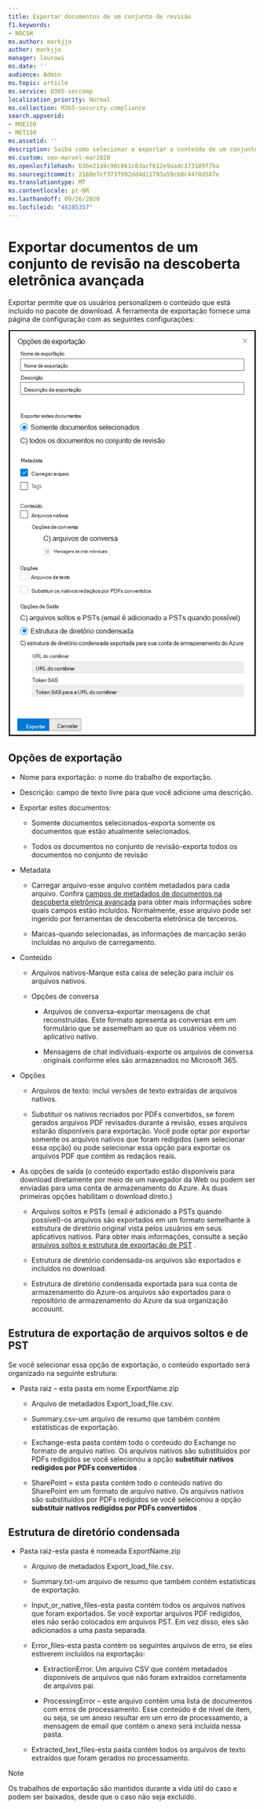 ```yaml
---
title: Exportar documentos de um conjunto de revisão
f1.keywords:
- NOCSH
ms.author: markjjo
author: markjjo
manager: laurawi
ms.date: ''
audience: Admin
ms.topic: article
ms.service: O365-seccomp
localization_priority: Normal
ms.collection: M365-security-compliance
search.appverid:
- MOE150
- MET150
ms.assetid: ''
description: Saiba como selecionar e exportar o conteúdo de um conjunto de revisão para apresentações ou revisões externas.
ms.custom: seo-marvel-mar2020
ms.openlocfilehash: b3be21d4c90c861c83acf612e9aadc373189f7ba
ms.sourcegitcommit: 2160e7cf373f992dd4d11793a59cb8c44f8d587e
ms.translationtype: MT
ms.contentlocale: pt-BR
ms.lasthandoff: 09/26/2020
ms.locfileid: "48285357"
---
```

# <a name="export-documents-from-a-review-set-in-advanced-ediscovery"></a>Exportar documentos de um conjunto de revisão na descoberta eletrônica avançada

Exportar permite que os usuários personalizem o conteúdo que está incluído no pacote de download. A ferramenta de exportação fornece uma página de configuração com as seguintes configurações:

![Opções para exportar itens de um conjunto de revisão](../media/bcfc72c7-4a01-4697-9e16-2965b7f04fdb.png)

## <a name="export-options"></a>Opções de exportação

- Nome para exportação: o nome do trabalho de exportação.

- Descrição: campo de texto livre para que você adicione uma descrição.

- Exportar estes documentos:

  - Somente documentos selecionados-exporta somente os documentos que estão atualmente selecionados.
  
  - Todos os documentos no conjunto de revisão-exporta todos os documentos no conjunto de revisão

- Metadata
  
  - Carregar arquivo-esse arquivo contém metadados para cada arquivo. Confira [campos de metadados de documentos na descoberta eletrônica avançada](document-metadata-fields-in-Advanced-eDiscovery.md) para obter mais informações sobre quais campos estão incluídos. Normalmente, esse arquivo pode ser ingerido por ferramentas de descoberta eletrônica de terceiros.
  
  - Marcas-quando selecionadas, as informações de marcação serão incluídas no arquivo de carregamento.

- Conteúdo
  
  - Arquivos nativos-Marque esta caixa de seleção para incluir os arquivos nativos.
  
  - Opções de conversa
    
    - Arquivos de conversa-exportar mensagens de chat reconstruídas. Este formato apresenta as conversas em um formulário que se assemelham ao que os usuários vêem no aplicativo nativo.
    
    - Mensagens de chat individuais-exporte os arquivos de conversa originais conforme eles são armazenados no Microsoft 365.

- Opções

  - Arquivos de texto: inclui versões de texto extraídas de arquivos nativos.
  
  - Substituir os nativos recriados por PDFs convertidos, se forem gerados arquivos PDF revisados durante a revisão, esses arquivos estarão disponíveis para exportação. Você pode optar por exportar somente os arquivos nativos que foram redigidos (sem selecionar essa opção) ou pode selecionar essa opção para exportar os arquivos PDF que contêm as redaçãos reais.

- As opções de saída (o conteúdo exportado estão disponíveis para download diretamente por meio de um navegador da Web ou podem ser enviadas para uma conta de armazenamento do Azure. As duas primeiras opções habilitam o download direto.)
  
  - Arquivos soltos e PSTs (email é adicionado a PSTs quando possível)-os arquivos são exportados em um formato semelhante à estrutura de diretório original vista pelos usuários em seus aplicativos nativos.  Para obter mais informações, consulte a seção [arquivos soltos e estrutura de exportação de PST](#loose-files-and-pst-export-structure) .
  
  - Estrutura de diretório condensada-os arquivos são exportados e incluídos no download.
  
  - Estrutura de diretório condensada exportada para sua conta de armazenamento do Azure-os arquivos são exportados para o repositório de armazenamento do Azure da sua organização accouunt.

## <a name="loose-files-and-pst-export-structure"></a>Estrutura de exportação de arquivos soltos e de PST

Se você selecionar essa opção de exportação, o conteúdo exportado será organizado na seguinte estrutura:

- Pasta raiz – esta pasta em nome ExportName.zip
  
  - Arquivo de metadados Export_load_file.csv.
  
  - Summary.csv-um arquivo de resumo que também contém estatísticas de exportação.
  
  - Exchange-esta pasta contém todo o conteúdo do Exchange no formato de arquivo nativo. Os arquivos nativos são substituídos por PDFs redigidos se você selecionou a opção **substituir nativos redigidos por PDFs convertidos** .
  
  - SharePoint = esta pasta contém todo o conteúdo nativo do SharePoint em um formato de arquivo nativo. Os arquivos nativos são substituídos por PDFs redigidos se você selecionou a opção **substituir nativos redigidos por PDFs convertidos** .

## <a name="condensed-directory-structure"></a>Estrutura de diretório condensada

- Pasta raiz-esta pasta é nomeada ExportName.zip
  
  - Arquivo de metadados Export_load_file.csv.
  
  - Summary.txt-um arquivo de resumo que também contém estatísticas de exportação.
  
  - Input_or_native_files-esta pasta contém todos os arquivos nativos que foram exportados. Se você exportar arquivos PDF redigidos, eles não serão colocados em arquivos PST. Em vez disso, eles são adicionados a uma pasta separada.
  
  - Error_files-esta pasta contém os seguintes arquivos de erro, se eles estiverem incluídos na exportação:
    
    - ExtractionError. Um arquivo CSV que contém metadados disponíveis de arquivos que não foram extraídos corretamente de arquivos pai.
    
    - ProcessingError – este arquivo contém uma lista de documentos com erros de processamento. Esse conteúdo é de nível de item, ou seja, se um anexo resultar em um erro de processamento, a mensagem de email que contém o anexo será incluída nessa pasta.
  
  - Extracted_text_files-esta pasta contém todos os arquivos de texto extraídos que foram gerados no processamento.

> [!NOTE]
> Os trabalhos de exportação são mantidos durante a vida útil do caso e podem ser baixados, desde que o caso não seja excluído.
